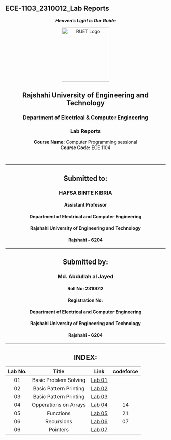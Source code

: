 ## ECE-1103_2310012_Lab Reports
<div align="center">
  
_**Heaven’s Light is Our Guide**_
</div>

<p align="center">
  <img src="https://github.com/user-attachments/assets/18531be8-2a84-4bea-9027-5f1c40549dfa" alt="RUET Logo" style="width:150px;height:170px;">
</p>

<div align="center">
  
  ## **Rajshahi University of Engineering and Technology** <br> 
  ### **Department of Electrical & Computer Engineering**
  ### **Lab Reports**<br>
  **Course Name:** Computer Programming sessional<br>
  **Course Code:** ECE 1104
</div>
<br>
<div align="center">

---  
##  Submitted to: 

### **HAFSA BINTE KIBRIA**
#### Assistant Professor
#### Department of Electrical and Computer Engineering
#### Rajshahi University of Engineering and Technology
#### Rajshahi - 6204

---

## Submitted by:

### **Md. Abdullah al Jayed**
#### Roll No: 2310012
#### Registration No: 
#### Department of Electrical and Computer Engineering
#### Rajshahi University of Engineering and Technology
#### Rajshahi - 6204

---
</div>
<div align="center"> 

  
## INDEX:

| Lab No. | Title | Link | codeforce |
| :---: | :---: | :---: | :---: |
| 01 | Basic Problem Solving  | [Lab 01](https://github.com/jihad141004/ECE-1104_2310012/blob/main/Lab_reports/Lab1.md)|
| 02 | Basic Pattern Printing | [Lab 02](https://github.com/jihad141004/ECE-1104_2310012/blob/main/Lab_reports/Lab2.md)|
| 03 | Basic Pattern Printing | [Lab 03](https://github.com/jihad141004/ECE-1104_2310012/blob/main/Lab_reports/Lab3.md)|
| 04 | Opperations on Arrays  | [Lab 04](https://github.com/jihad141004/ECE-1104_2310012/blob/main/Lab_reports/Lab4.md)|   14
| 05 |        Functions       | [Lab 05](https://github.com/jihad141004/ECE-1104_2310012/blob/main/Lab_reports/Lab5.md)|   21
| 06 |        Recursions      | [Lab 06](https://github.com/jihad141004/ECE-1104_2310012/blob/main/Lab_reports/Lab6.md)|   07
| 06 |        Pointers        | [Lab 07](https://github.com/jihad141004/ECE-1104_2310012/blob/main/Lab_reports/Lab6.md)|   


</div>


